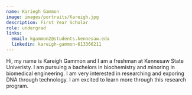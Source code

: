 ```yaml
---
name: Kariegh Gammon
image: images/portraits/Kareigh.jpg
description: First Year Scholar
role: undergrad
links:
  email: kgammon2@students.kennesaw.edu
  linkedin: kareigh-gammon-613366211
---
```

<!-- Personal description goes here -->
Hi, my name is Kareigh Gammon and I am a freshman at Kennesaw State Univeristy. I am pursuing a bachelors in biochemistry and minoring in biomedical engineering. I am very interested in researching and exporing DNA through technology. I am excited to learn more through this research program. 